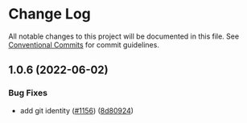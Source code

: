 # Change Log

All notable changes to this project will be documented in this file.
See [Conventional Commits](https://conventionalcommits.org) for commit guidelines.

## 1.0.6 (2022-06-02)


### Bug Fixes

* add git identity ([#1156](https://github.com/google/blockly-samples/issues/1156)) ([8d80924](https://github.com/google/blockly-samples/commit/8d809243b277375beb2ce75d4e157b5e17f78193))
